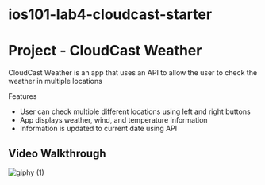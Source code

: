# ios101-lab4-cloudcast-starter

# Project - CloudCast Weather

CloudCast Weather is an app that uses an API to allow the user to check the weather in multiple locations

Features

- User can check multiple different locations using left and right buttons
- App displays weather, wind, and temperature information
- Information is updated to current date using API


## Video Walkthrough

![giphy (1)](https://github.com/user-attachments/assets/d41ccfa5-3936-4dd2-baf1-5569547f82ad)



